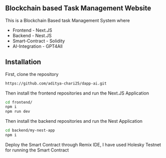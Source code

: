 ## Blockchain based Task Management Website

This is a Blockchain Based task Management System where 
- Frontend - Next.JS
- Backend - Nest.JS
- Smart-Contract - Solidity
- AI-Integration - GPT4All
## Installation
First, clone the repository 
```bash
https://github.com/aditya-chari25/dapp-ai.git
```
Then install the frontend repositories and run the Next.JS Application
```bash
cd frontend/
npm i
npm run dev
```
Then install the backend repositories and run the Nest Application
```bash
cd backend/my-nest-app
npm i
```
Deploy the Smart Contract through Remix IDE, I have used Holesky Testnet for running the Smart Contract
